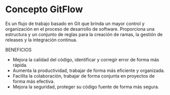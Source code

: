 # Concepto GitFlow

Es un flujo de trabajo basado en Git que brinda un mayor control y organización en el proceso de
desarrollo de software. Proporciona una estructura y un conjunto de reglas para la creación de 
ramas, la gestión de releases y la integración continua.

BENEFICIOS

- Mejora la calidad del código, identificar y corregir error de forma más rápida.
- Aumenta la productividad, trabajar de forma más eficiente y organizada.
- Facilita la colaboración, trabajar de forma conjunta en proyectos de forma más efectiva.
- Mejora la seguridad, proteger su código fuente de forma más segura.

